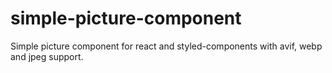 # simple-picture-component
Simple picture component for react and styled-components with avif, webp and jpeg support.
